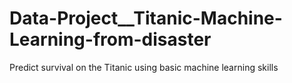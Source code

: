# Data-Project__Titanic-Machine-Learning-from-disaster
Predict survival on the Titanic using basic machine learning skills
